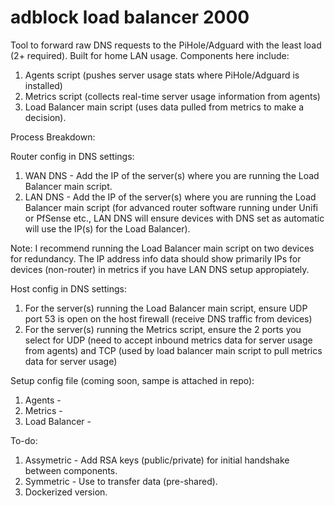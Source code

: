 # adblock load balancer 2000
Tool to forward raw DNS requests to the PiHole/Adguard with the least load (2+ required). Built for home LAN usage. Components here include: 
1. Agents script (pushes server usage stats where PiHole/Adguard is installed)
2. Metrics script (collects real-time server usage information from agents)
3. Load Balancer main script (uses data pulled from metrics to make a decision).

Process Breakdown:



Router config in DNS settings:
1. WAN DNS - Add the IP of the server(s) where you are running the Load Balancer main script.
2. LAN DNS - Add the IP of the server(s) where you are running the Load Balancer main script (for advanced router software running under Unifi or PfSense etc., LAN DNS will ensure devices with DNS set as automatic will use the IP(s) for the Load Balancer).

Note: I recommend running the Load Balancer main script on two devices for redundancy. The IP address info data should show primarily IPs for devices (non-router) in metrics if you have LAN DNS setup appropiately. 

Host config in DNS settings:
1. For the server(s) running the Load Balancer main script, ensure UDP port 53 is open on the host firewall (receive DNS traffic from devices)
2. For the server(s) running the Metrics script, ensure the 2 ports you select for UDP (need to accept inbound metrics data for server usage from agents) and TCP (used by load balancer main script to pull metrics data for server usage)

Setup config file (coming soon, sampe is attached in repo):
1. Agents - 
2. Metrics -
3. Load Balancer - 

To-do:
1. Assymetric - Add RSA keys (public/private) for initial handshake between components.
2. Symmetric - Use to transfer data (pre-shared).
3. Dockerized version.
